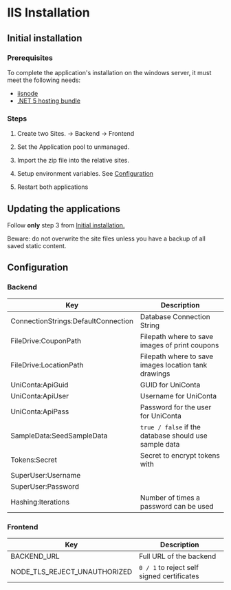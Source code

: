 # IIS Installation

## Initial installation

### Prerequisites

To complete the application's installation on the windows server, it must meet the following needs:

- [iisnode](https://github.com/Azure/iisnode)
- [.NET 5 hosting bundle](https://dotnet.microsoft.com/download/dotnet/5.0)

### Steps

1. Create two Sites.
   -> Backend
   -> Frontend

2. Set the Application pool to unmanaged.

3. Import the zip file into the relative sites.

4. Setup environment variables. See [Configuration](#Configuration)

5. Restart both applications

## Updating the applications

Follow **only** step 3 from [Initial installation.](#Initial%20installation)

Beware: do not overwrite the site files unless you have a backup of all saved static content.

## Configuration

### Backend

| Key                                 | Description                                           |
| ----------------------------------- | ----------------------------------------------------- |
| ConnectionStrings:DefaultConnection | Database Connection String                            |
| FileDrive:CouponPath                | Filepath where to save images of print coupons        |
| FileDrive:LocationPath              | Filepath where to save images location tank drawings  |
| UniConta:ApiGuid                    | GUID for UniConta                                     |
| UniConta:ApiUser                    | Username for UniConta                                 |
| UniConta:ApiPass                    | Password for the user for UniConta                    |
| SampleData:SeedSampleData           | `true / false` if the database should use sample data |
| Tokens:Secret                       | Secret to encrypt tokens with                         |
| SuperUser:Username                  |                                                       |
| SuperUser:Password                  |                                                       |
| Hashing:Iterations                  | Number of times a password can be used                |

### Frontend

| Key                          | Description                                |
| ---------------------------- | ------------------------------------------ |
| BACKEND_URL                  | Full URL of the backend                    |
| NODE_TLS_REJECT_UNAUTHORIZED | `0 / 1` to reject self signed certificates |
